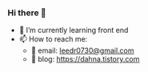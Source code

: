 ### Hi there 👋
- 🌱 I’m currently learning front end
- 📫 How to reach me: 
  - 📩 email: leedr0730@gmail.com
  - 📃 blog: https://dahna.tistory.com

<!-- <p> <img src="https://github-readme-stats.vercel.app/api?username=darae07&show_icons=true&theme=buefy" alt="darae07" /> -->
<!--
**darae07/darae07** is a ✨ _special_ ✨ repository because its `README.md` (this file) appears on your GitHub profile.

Here are some ideas to get you started:

- 🔭 I’m currently working on ...
- 🌱 I’m currently learning ...
- 👯 I’m looking to collaborate on ...
- 🤔 I’m looking for help with ...
- 💬 Ask me about ...
- 📫 How to reach me: ...
- 😄 Pronouns: ...
- ⚡ Fun fact: ...
-->
